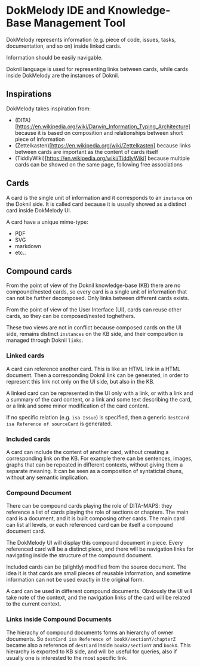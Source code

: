 <!---
SPDX-License-Identifier: MIT
Copyright (C) 2020 Massimo Zaniboni <mzan@dokmelody.org>
-->

# DokMelody IDE and Knowledge-Base Management Tool

DokMelody represents information (e.g. piece of code, issues, tasks, documentation, and so on) inside linked cards.

Information should be easily navigable.

Doknil language is used for representing links between cards, while cards inside DokMelody are the instances of Doknil.

## Inspirations

DokMelody takes inspiration from:
* (DITA)[https://en.wikipedia.org/wiki/Darwin_Information_Typing_Architecture] because it is based on composition and relationships between short piece of information
* (Zettelkasten)[https://en.wikipedia.org/wiki/Zettelkasten] because links between cards are important as the content of cards itself
* (TiddlyWiki)[https://en.wikipedia.org/wiki/TiddlyWiki] because multiple cards can be showed on the same page, following free associations

## Cards

A card is the single unit of information and it corresponds to an ``instance`` on the Doknil side. It is called card because it is usually showed as a distinct card inside DokMelody UI.

A card have a unique mime-type:
* PDF
* SVG
* markdown
* etc..

## Compound cards

From the point of view of the Doknil knowledge-base (KB) there are no compound/nested cards, so every card is a single unit of information that can not be further decomposed. Only links between different cards exists.

From the point of view of the User Interface (UI), cards can reuse other cards, so they can be composed/nested toghethers. 

These two views are not in conflict because composed cards on the UI side, remains distinct ``instances`` on the KB side, and their composition is managed through Doknil ``links``.

### Linked cards

A card can reference another card. This is like an HTML link in a HTML document. Then a corresponding Doknil link can be generated, in order to represent this link not only on the UI side, but also in the KB.

A linked card can be represented in the UI only with a link, or with a link and a summary of the card content, or a link and some text describing the card, or a link and some minor modification of the card content.

If no specific relation (e.g. ``isa Issue``) is specified, then a generic ``destCard isa Reference of sourceCard`` is generated.

### Included cards

A card can include the content of another card, without creating a corresponding link on the KB. For example there can be sentences, images, graphs that can be repeated in different contexts, without giving them a separate meaning. It can be seen as a composition of syntatictal chuns, without any semantic implication.

### Compound Document 

There can be compound cards playing the role of DITA-MAPS: they reference a list of cards playing the role of sections or chapters. The main card is a document, and it is built composing other cards. The main card can list all levels, or each referenced card can be itself a compound document card.

The DokMelody UI will display this compound document in piece. Every referenced card will be a distinct piece, and there will be navigation links for navigating inside the structure of the compound document.

Included cards can be (slightly) modified from the source document. The idea it is that cards are small pieces of reusable information, and sometime information can not be used exactly in the original form.

A card can be used in different compound documents. Obviously the UI will take note of the context, and the navigation links of the card will be related to the current context.

### Links inside Compound Documents

The hierachy of compound documents forms an hierarchy of owner documents. So ``destCard isa Reference of bookX/sectionY/chapterZ`` became also a reference of ``destCard`` inside ``bookX/sectionY`` and ``bookX``. This hierarchy is exported to KB side, and will be useful for queries, also if usually one is interested to the most specific link.

